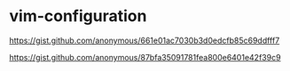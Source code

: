 # vim-configuration

https://gist.github.com/anonymous/661e01ac7030b3d0edcfb85c69ddfff7

https://gist.github.com/anonymous/87bfa35091781fea800e6401e42f39c9
